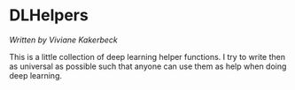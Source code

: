 # DLHelpers
 *Written by Viviane Kakerbeck*
 
This is a little collection of deep learning helper functions. I try to write then as universal as possible such that anyone can use them 
as help when doing deep learning. 
 
